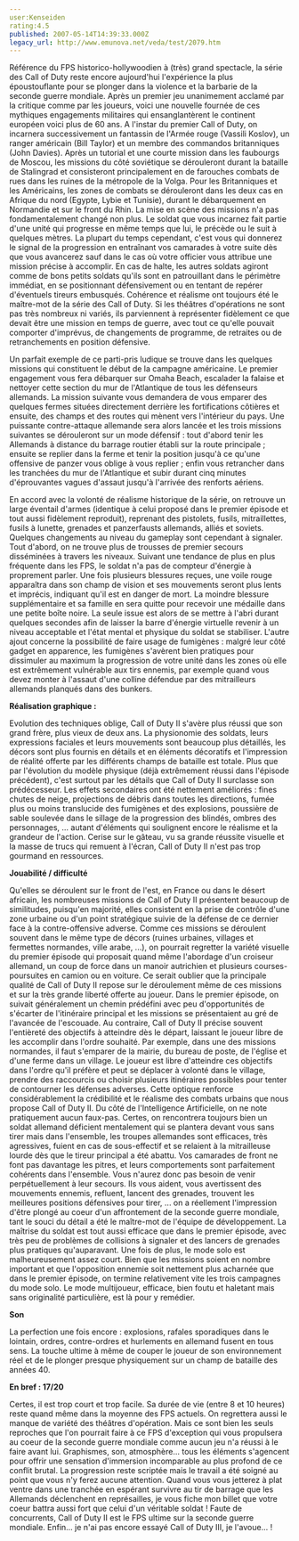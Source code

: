 ```yaml
---
user:Kenseiden
rating:4.5
published: 2007-05-14T14:39:33.000Z
legacy_url: http://www.emunova.net/veda/test/2079.htm
---
```

Référence du FPS historico-hollywoodien à (très) grand spectacle, la série des Call of Duty reste encore aujourd'hui l'expérience la plus époustouflante pour se plonger dans la violence et la barbarie de la seconde guerre mondiale. Après un premier jeu unanimement acclamé par la critique comme par les joueurs, voici une nouvelle fournée de ces mythiques engagements militaires qui ensanglantèrent le continent européen voici plus de 60 ans. A l'instar du premier Call of Duty, on incarnera successivement un fantassin de l'Armée rouge (Vassili Koslov), un ranger américain (Bill Taylor) et un membre des commandos britanniques (John Davies). Après un tutorial et une courte mission dans les faubourgs de Moscou, les missions du côté soviétique se dérouleront durant la bataille de Stalingrad et consisteront principalement en de farouches combats de rues dans les ruines de la métropole de la Volga. Pour les Britanniques et les Américains, les zones de combats se dérouleront dans les deux cas en Afrique du nord (Egypte, Lybie et Tunisie), durant le débarquement en Normandie et sur le front du Rhin. La mise en scène des missions n'a pas fondamentalement changé non plus. Le soldat que vous incarnez fait partie d'une unité qui progresse en même temps que lui, le précède ou le suit à quelques mètres. La plupart du temps cependant, c'est vous qui donnerez le signal de la progression en entraînant vos camarades à votre suite dès que vous avancerez sauf dans le cas où votre officier vous attribue une mission précise à accomplir. En cas de halte, les autres soldats agiront comme de bons petits soldats qu'ils sont en patrouillant dans le périmètre immédiat, en se positionnant défensivement ou en tentant de repérer d'éventuels tireurs embusqués. Cohérence et réalisme ont toujours été le maître-mot de la série des Call of Duty. Si les théâtres d'opérations ne sont pas très nombreux ni variés, ils parviennent à représenter fidèlement ce que devait être une mission en temps de guerre, avec tout ce qu'elle pouvait comporter d'imprévus, de changements de programme, de retraites ou de retranchements en position défensive.  

  

Un parfait exemple de ce parti-pris ludique se trouve dans les quelques missions qui constituent le début de la campagne américaine. Le premier engagement vous fera débarquer sur Omaha Beach, escalader la falaise et nettoyer cette section du mur de l'Atlantique de tous les défenseurs allemands. La mission suivante vous demandera de vous emparer des quelques fermes situées directement derrière les fortifications côtières et ensuite, des champs et des routes qui mènent vers l'intérieur du pays. Une puissante contre-attaque allemande sera alors lancée et les trois missions suivantes se dérouleront sur un mode défensif : tout d'abord tenir les Allemands à distance du barrage routier établi sur la route principale ; ensuite se replier dans la ferme et tenir la position jusqu'à ce qu'une offensive de panzer vous oblige à vous replier ; enfin vous retrancher dans les tranchées du mur de l'Atlantique et subir durant cinq minutes d'éprouvantes vagues d'assaut jusqu'à l'arrivée des renforts aériens.  

  

En accord avec la volonté de réalisme historique de la série, on retrouve un large éventail d'armes (identique à celui proposé dans le premier épisode et tout aussi fidèlement reproduit), reprenant des pistolets, fusils, mitraillettes, fusils à lunette, grenades et panzerfausts allemands, alliés et soviets. Quelques changements au niveau du gameplay sont cependant à signaler. Tout d'abord, on ne trouve plus de trousses de premier secours disséminées à travers les niveaux. Suivant une tendance de plus en plus fréquente dans les FPS, le soldat n'a pas de compteur d'énergie à proprement parler. Une fois plusieurs blessures reçues, une voile rouge apparaîtra dans son champ de vision et ses mouvements seront plus lents et imprécis, indiquant qu'il est en danger de mort. La moindre blessure supplémentaire et sa famille en sera quitte pour recevoir une médaille dans une petite boîte noire. La seule issue est alors de se mettre à l'abri durant quelques secondes afin de laisser la barre d'énergie virtuelle revenir à un niveau acceptable et l'état mental et physique du soldat se stabiliser. L'autre ajout concerne la possibilité de faire usage de fumigènes : malgré leur côté gadget en apparence, les fumigènes s'avèrent bien pratiques pour dissimuler au maximum la progression de votre unité dans les zones où elle est extrêmement vulnérable aux tirs ennemis, par exemple quand vous devez monter à l'assaut d'une colline défendue par des mitrailleurs allemands planqués dans des bunkers.  

  

**Réalisation graphique :**  

Evolution des techniques oblige, Call of Duty II s'avère plus réussi que son grand frère, plus vieux de deux ans. La physionomie des soldats, leurs expressions faciales et leurs mouvements sont beaucoup plus détaillés, les décors sont plus fournis en détails et en éléments décoratifs et l'impression de réalité offerte par les différents champs de bataille est totale. Plus que par l'évolution du modèle physique (déjà extrêmement réussi dans l'épisode précédent), c'est surtout par les détails que Call of Duty II surclasse son prédécesseur. Les effets secondaires ont été nettement améliorés : fines chutes de neige, projections de débris dans toutes les directions, fumée plus ou moins translucide des fumigènes et des explosions, poussière de sable soulevée dans le sillage de la progression des blindés, ombres des personnages, ... autant d'éléments qui soulignent encore le réalisme et la grandeur de l'action. Cerise sur le gâteau, vu sa grande réussite visuelle et la masse de trucs qui remuent à l'écran, Call of Duty II n'est pas trop gourmand en ressources.  

  

**Jouabilité / difficulté**  

Qu'elles se déroulent sur le front de l'est, en France ou dans le désert africain, les nombreuses missions de Call of Duty II présentent beaucoup de similitudes, puisqu'en majorité, elles consistent en la prise de contrôle d'une zone urbaine ou d'un point stratégique suivie de la défense de ce dernier face à la contre-offensive adverse. Comme ces missions se déroulent souvent dans le même type de décors (ruines urbaines, villages et fermettes normandes, ville arabe, ...), on pourrait regretter la variété visuelle du premier épisode qui proposait quand même l'abordage d'un croiseur allemand, un coup de force dans un manoir autrichien et plusieurs courses-poursuites en camion ou en voiture. Ce serait oublier que la principale qualité de Call of Duty II repose sur le déroulement même de ces missions et sur la très grande liberté offerte au joueur. Dans le premier épisode, on suivait généralement un chemin prédéfini avec peu d'opportunités de s'écarter de l'itinéraire principal et les missions se présentaient au gré de l'avancée de l'escouade. Au contraire, Call of Duty II précise souvent l'entièreté des objectifs à atteindre dès le départ, laissant le joueur libre de les accomplir dans l'ordre souhaité. Par exemple, dans une des missions normandes, il faut s'emparer de la mairie, du bureau de poste, de l'église et d'une ferme dans un village. Le joueur est libre d'atteindre ces objectifs dans l'ordre qu'il préfère et peut se déplacer à volonté dans le village, prendre des raccourcis ou choisir plusieurs itinéraires possibles pour tenter de contourner les défenses adverses. Cette optique renforce considérablement la crédibilité et le réalisme des combats urbains que nous propose Call of Duty II. Du côté de l'Intelligence Artificielle, on ne note pratiquement aucun faux-pas. Certes, on rencontrera toujours bien un soldat allemand déficient mentalement qui se plantera devant vous sans tirer mais dans l'ensemble, les troupes allemandes sont efficaces, très agressives, fuient en cas de sous-effectif et se relaient à la mitrailleuse lourde dès que le tireur principal a été abattu. Vos camarades de front ne font pas davantage les pitres, et leurs comportements sont parfaitement cohérents dans l'ensemble. Vous n'aurez donc pas besoin de venir perpétuellement à leur secours. Ils vous aident, vous avertissent des mouvements ennemis, refluent, lancent des grenades, trouvent les meilleures positions défensives pour tirer, ... on a réellement l'impression d'être plongé au coeur d'un affrontement de la seconde guerre mondiale, tant le souci du détail a été le maître-mot de l'équipe de développement. La maîtrise du soldat est tout aussi efficace que dans le premier épisode, avec très peu de problèmes de collisions à signaler et des lancers de grenades plus pratiques qu'auparavant. Une fois de plus, le mode solo est malheureusement assez court. Bien que les missions soient en nombre important et que l'opposition ennemie soit nettement plus acharnée que dans le premier épisode, on termine relativement vite les trois campagnes du mode solo. Le mode multijoueur, efficace, bien foutu et haletant mais sans originalité particulière, est là pour y remédier.  

  

**Son**  

La perfection une fois encore : explosions, rafales sporadiques dans le lointain, ordres, contre-ordres et hurlements en allemand fusent en tous sens. La touche ultime à même de couper le joueur de son environnement réel et de le plonger presque physiquement sur un champ de bataille des années 40\.  

  

**En bref : 17/20**  

Certes, il est trop court et trop facile. Sa durée de vie (entre 8 et 10 heures) reste quand même dans la moyenne des FPS actuels. On regrettera aussi le manque de variété des théâtres d'opération. Mais ce sont bien les seuls reproches que l'on pourrait faire à ce FPS d'exception qui vous propulsera au coeur de la seconde guerre mondiale comme aucun jeu n'a réussi à le faire avant lui. Graphismes, son, atmosphère... tous les éléments s'agencent pour offrir une sensation d'immersion incomparable au plus profond de ce conflit brutal. La progression reste scriptée mais le travail a été soigné au point que vous n'y ferez aucune attention. Quand vous vous jetterez à plat ventre dans une tranchée en espérant survivre au tir de barrage que les Allemands déclenchent en représailles, je vous fiche mon billet que votre coeur battra aussi fort que celui d'un véritable soldat ! Faute de concurrents, Call of Duty II est le FPS ultime sur la seconde guerre mondiale. Enfin... je n'ai pas encore essayé Call of Duty III, je l'avoue... !